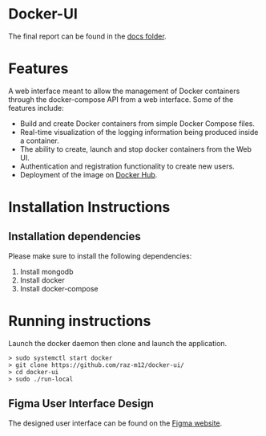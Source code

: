 # Docker-UI
The final report can be found in the [docs folder](./docs/report.pdf).
# Features
A web interface meant to allow the management of Docker containers through the 
docker-compose API from a web interface. Some of the features include:
- Build and create Docker containers from simple Docker Compose files.
- Real-time visualization of the logging information being produced inside a container.
- The ability to create, launch and stop docker containers from the Web UI.
- Authentication and registration functionality to create new users.
- Deployment of the image on [Docker Hub](https://hub.docker.com/r/razvanfv/docker-ui).

# Installation Instructions
## Installation dependencies
Please make sure to install the following dependencies:
1. Install mongodb
2. Install docker
3. Install docker-compose

# Running instructions
Launch the docker daemon then clone and launch the application.

```
> sudo systemctl start docker
> git clone https://github.com/raz-m12/docker-ui/
> cd docker-ui
> sudo ./run-local
```


## Figma User Interface Design
The designed user interface can be found on the [Figma website](https://www.figma.com/design/TGgkRNt5faxYmILkp60JdN/Docker-UI).

